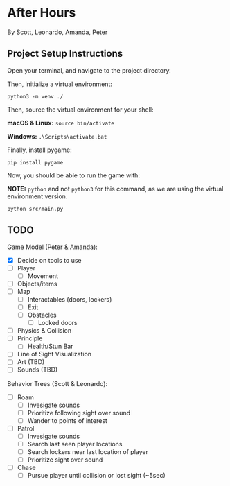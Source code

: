 # After Hours

By Scott, Leonardo, Amanda, Peter

## Project Setup Instructions

Open your terminal, and navigate to the project directory.

Then, initialize a virtual environment:

`python3 -m venv ./`

Then, source the virtual environment for your shell:

**macOS & Linux:**
`source bin/activate`

**Windows:**
`.\Scripts\activate.bat`

Finally, install pygame:

`pip install pygame`

Now, you should be able to run the game with:

**NOTE:** `python` and not `python3` for this command, as we are using the virtual environment version.

`python src/main.py` 

## TODO

Game Model (Peter & Amanda):

- [x] Decide on tools to use
- [ ] Player
  - [ ] Movement
- [ ] Objects/items
- [ ] Map
  - [ ] Interactables (doors, lockers)
  - [ ] Exit
  - [ ] Obstacles
    - [ ] Locked doors
- [ ] Physics & Collision
- [ ] Principle
  - [ ] Health/Stun Bar
- [ ] Line of Sight Visualization
- [ ] Art (TBD)
- [ ] Sounds (TBD)

Behavior Trees (Scott & Leonardo):

- [ ] Roam
  - [ ] Invesigate sounds
  - [ ] Prioritize following sight over sound
  - [ ] Wander to points of interest
- [ ] Patrol
  - [ ] Invesigate sounds
  - [ ] Search last seen player locations
  - [ ] Search lockers near last location of player
  - [ ] Prioritize sight over sound
- [ ] Chase
  - [ ] Pursue player until collision or lost sight (~5sec)
